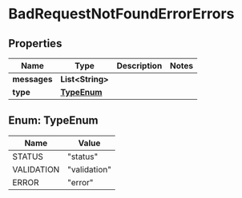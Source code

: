 

# BadRequestNotFoundErrorErrors


## Properties

| Name | Type | Description | Notes |
|------------ | ------------- | ------------- | -------------|
|**messages** | **List&lt;String&gt;** |  |  |
|**type** | [**TypeEnum**](#TypeEnum) |  |  |



## Enum: TypeEnum

| Name | Value |
|---- | -----|
| STATUS | &quot;status&quot; |
| VALIDATION | &quot;validation&quot; |
| ERROR | &quot;error&quot; |



